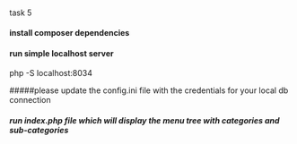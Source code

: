 ####
task 5

#### install composer dependencies
#### run simple localhost server
php -S localhost:8034

#####please update the config.ini file with the credentials for your local db connection

##### run index.php file which will display the menu tree with categories and sub-categories

